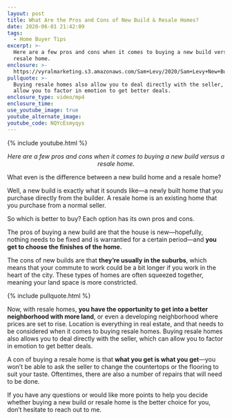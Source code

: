 ```yaml
---
layout: post
title: What Are the Pros and Cons of New Build & Resale Homes?
date: 2020-06-01 21:42:09
tags:
  - Home Buyer Tips
excerpt: >-
  Here are a few pros and cons when it comes to buying a new build versus a
  resale home.
enclosure: >-
  https://vyralmarketing.s3.amazonaws.com/Sam+Levy/2020/Sam+Levy+New+Build+vs+Resale+with+captions+2.mp4
pullquote: >-
  Buying resale homes also allow you to deal directly with the seller, which can
  allow you to factor in emotion to get better deals.
enclosure_type: video/mp4
enclosure_time:
use_youtube_image: true
youtube_alternate_image:
youtube_code: NQYcEsmyqys
---
```


{% include youtube.html %}

<p style="text-align: center;"><em>Here are a few pros and cons when it comes to buying a new build versus a resale home.</em></p>

What even is the difference between a new build home and a resale home?

Well, a new build is exactly what it sounds like—a newly built home that you purchase directly from the builder. A resale home is an existing home that you purchase from a normal seller.

So which is better to buy? Each option has its own pros and cons.

The pros of buying a new build are that the house is new—hopefully, nothing needs to be fixed and is warrantied for a certain period—and **you get to choose the finishes of the home.**&nbsp;

The cons of new builds are that **they’re usually in the suburbs**, which means that your commute to work could be a bit longer if you work in the heart of the city. These types of homes are often squeezed together, meaning your land space is more constricted.

{% include pullquote.html %}

Now, with resale homes, **you have the opportunity to get into a better neighborhood with more land**, or even a developing neighborhood where prices are set to rise. Location is everything in real estate, and that needs to be considered when it comes to buying resale homes. Buying resale homes also allows you to deal directly with the seller, which can allow you to factor in emotion to get better deals.

A con of buying a resale home is that **what you get is what you get**—you won’t be able to ask the seller to change the countertops or the flooring to suit your taste. Oftentimes, there are also a number of repairs that will need to be done.

If you have any questions or would like more points to help you decide whether buying a new build or resale home is the better choice for you, don’t hesitate to reach out to me.